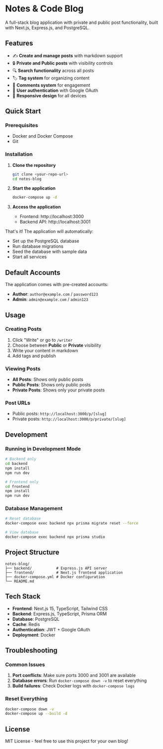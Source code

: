 # Notes & Code Blog

A full-stack blog application with private and public post functionality, built with Next.js, Express.js, and PostgreSQL.

## Features

- ✍️ **Create and manage posts** with markdown support
- 🔒 **Private and Public posts** with visibility controls
- 🔍 **Search functionality** across all posts
- 🏷️ **Tag system** for organizing content
- 💬 **Comments system** for engagement
- 👤 **User authentication** with Google OAuth
- 📱 **Responsive design** for all devices

## Quick Start

### Prerequisites

- Docker and Docker Compose
- Git

### Installation

1. **Clone the repository**

   ```bash
   git clone <your-repo-url>
   cd notes-blog
   ```

2. **Start the application**

   ```bash
   docker-compose up -d
   ```

3. **Access the application**
   - Frontend: http://localhost:3000
   - Backend API: http://localhost:3001

That's it! The application will automatically:

- Set up the PostgreSQL database
- Run database migrations
- Seed the database with sample data
- Start all services

## Default Accounts

The application comes with pre-created accounts:

- **Author**: `author@example.com` / `password123`
- **Admin**: `admin@example.com` / `admin123`

## Usage

### Creating Posts

1. Click "Write" or go to `/writer`
2. Choose between **Public** or **Private** visibility
3. Write your content in markdown
4. Add tags and publish

### Viewing Posts

- **All Posts**: Shows only public posts
- **Public Posts**: Shows only public posts
- **Private Posts**: Shows only your private posts

### Post URLs

- Public posts: `http://localhost:3000/p/[slug]`
- Private posts: `http://localhost:3000/p/private/[slug]`

## Development

### Running in Development Mode

```bash
# Backend only
cd backend
npm install
npm run dev

# Frontend only
cd frontend
npm install
npm run dev
```

### Database Management

```bash
# Reset database
docker-compose exec backend npx prisma migrate reset --force

# View database
docker-compose exec backend npx prisma studio
```

## Project Structure

```
notes-blog/
├── backend/           # Express.js API server
├── frontend/          # Next.js frontend application
├── docker-compose.yml # Docker configuration
└── README.md
```

## Tech Stack

- **Frontend**: Next.js 15, TypeScript, Tailwind CSS
- **Backend**: Express.js, TypeScript, Prisma ORM
- **Database**: PostgreSQL
- **Cache**: Redis
- **Authentication**: JWT + Google OAuth
- **Deployment**: Docker

## Troubleshooting

### Common Issues

1. **Port conflicts**: Make sure ports 3000 and 3001 are available
2. **Database errors**: Run `docker-compose down -v` to reset everything
3. **Build failures**: Check Docker logs with `docker-compose logs`

### Reset Everything

```bash
docker-compose down -v
docker-compose up --build -d
```

## License

MIT License - feel free to use this project for your own blog!
